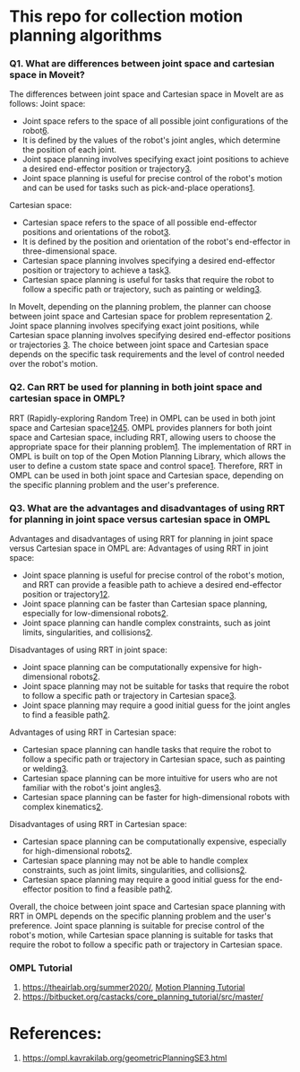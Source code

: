 # This repo for collection motion planning algorithms 

### Q1. What are differences between joint space and cartesian space in Moveit?
The differences between joint space and Cartesian space in MoveIt are as follows:
Joint space:

- Joint space refers to the space of all possible joint configurations of the robot[6](https://robotics.stackexchange.com/questions/2422/is-configuration-space-same-as-joint-space).
- It is defined by the values of the robot's joint angles, which determine the position of each joint.
- Joint space planning involves specifying exact joint positions to achieve a desired end-effector position or trajectory[3](https://picknik.ai/cartesian%20planners/moveit/motion%20planning/2021/01/07/guide-to-cartesian-planners-in-moveit.html).
- Joint space planning is useful for precise control of the robot's motion and can be used for tasks such as pick-and-place
operations[1](https://www.sciencedirect.com/science/article/pii/S0736584523000352).

Cartesian space:

- Cartesian space refers to the space of all possible end-effector positions and orientations of the robot[3](https://picknik.ai/cartesian%20planners/moveit/motion%20planning/2021/01/07/guide-to-cartesian-planners-in-moveit.html).
- It is defined by the position and orientation of the robot's end-effector in three-dimensional space.
- Cartesian space planning involves specifying a desired end-effector position or trajectory to achieve a task[3](https://picknik.ai/cartesian%20planners/moveit/motion%20planning/2021/01/07/guide-to-cartesian-planners-in-moveit.html).
- Cartesian space planning is useful for tasks that
require the robot to follow a specific path or trajectory, such as
painting or welding[3](https://picknik.ai/cartesian%20planners/moveit/motion%20planning/2021/01/07/guide-to-cartesian-planners-in-moveit.html).

In MoveIt, depending on the planning problem, the planner
 can choose between joint space and Cartesian space for problem 
representation [2](https://ros-planning.github.io/moveit_tutorials/doc/move_group_interface/move_group_interface_tutorial.html). Joint space planning involves specifying exact joint positions, while 
Cartesian space planning involves specifying desired end-effector 
positions or trajectories [3](https://picknik.ai/cartesian%20planners/moveit/motion%20planning/2021/01/07/guide-to-cartesian-planners-in-moveit.html). The choice between joint space and Cartesian space depends on the 
specific task requirements and the level of control needed over the 
robot's motion.
### Q2. Can RRT be used for planning in both joint space and cartesian space in OMPL?
RRT (Rapidly-exploring Random Tree) in OMPL can be used in both joint space and Cartesian space[1](https://books.google.com/books?dq=rrt+in+ompl+can+be+used+in+both+joint+space+and+cartesian+space.+ompl+provides+planners+for+both+joint+space+and+cartesian+space%2C+including+rrt%2C+allowing+users+to+choose+the+appropriate+space+for+their+planning+problem.&hl=en&id=SyO7BQAAQBAJ&lpg=PA539&ots=proUR9lrl4&pg=PA539&sa=X&sig=ACfU3U08bTea0f2uT-meImF80DFucBx3eA&source=bl&ved=2ahUKEwiA8oexxcKAAxVoRjABHYCbCPkQ6AF6BAgAEAE)[2](https://ros-planning.github.io/moveit_tutorials/doc/ompl_interface/ompl_interface_tutorial.html)[4](https://ompl.kavrakilab.org/classompl_1_1geometric_1_1RRT.html)[5](http://docs.ros.org/en/melodic/api/moveit_tutorials/html/doc/ompl_interface/ompl_interface_tutorial.html).
 OMPL provides planners for both joint space and Cartesian space, 
including RRT, allowing users to choose the appropriate space for their 
planning problem[1](https://books.google.com/books?dq=rrt+in+ompl+can+be+used+in+both+joint+space+and+cartesian+space.+ompl+provides+planners+for+both+joint+space+and+cartesian+space%2C+including+rrt%2C+allowing+users+to+choose+the+appropriate+space+for+their+planning+problem.&hl=en&id=SyO7BQAAQBAJ&lpg=PA539&ots=proUR9lrl4&pg=PA539&sa=X&sig=ACfU3U08bTea0f2uT-meImF80DFucBx3eA&source=bl&ved=2ahUKEwiA8oexxcKAAxVoRjABHYCbCPkQ6AF6BAgAEAE).
 The implementation of RRT in OMPL is built on top of the Open Motion 
Planning Library, which allows the user to define a custom state space 
and control space[1](https://books.google.com/books?dq=rrt+in+ompl+can+be+used+in+both+joint+space+and+cartesian+space.+ompl+provides+planners+for+both+joint+space+and+cartesian+space%2C+including+rrt%2C+allowing+users+to+choose+the+appropriate+space+for+their+planning+problem.&hl=en&id=SyO7BQAAQBAJ&lpg=PA539&ots=proUR9lrl4&pg=PA539&sa=X&sig=ACfU3U08bTea0f2uT-meImF80DFucBx3eA&source=bl&ved=2ahUKEwiA8oexxcKAAxVoRjABHYCbCPkQ6AF6BAgAEAE).
 Therefore, RRT in OMPL can be used in both joint space and Cartesian 
space, depending on the specific planning problem and the user's 
preference.

### Q3. What are the advantages and disadvantages of using RRT for planning in joint space versus cartesian space in OMPL
Advantages and disadvantages of using RRT for planning in joint space versus Cartesian space in OMPL are:
Advantages of using RRT in joint space:

- Joint space planning is useful for precise control of the robot's motion, and RRT can provide a feasible path to achieve a
desired end-effector position or trajectory[1](https://books.google.com/books?dq=rrt+in+ompl+can+be+used+in+both+joint+space+and+cartesian+space.+ompl+provides+planners+for+both+joint+space+and+cartesian+space%2C+including+rrt%2C+allowing+users+to+choose+the+appropriate+space+for+their+planning+problem.&hl=en&id=SyO7BQAAQBAJ&lpg=PA539&ots=proUR9lrl4&pg=PA539&sa=X&sig=ACfU3U08bTea0f2uT-meImF80DFucBx3eA&source=bl&ved=2ahUKEwiA8oexxcKAAxVoRjABHYCbCPkQ6AF6BAgAEAE)[2](https://answers.ros.org/question/53745/cartesian-rrt-or-sbpl-motion-planning-for-non-pr2/).
- Joint space planning can be faster than Cartesian space planning, especially for low-dimensional robots[2](https://answers.ros.org/question/53745/cartesian-rrt-or-sbpl-motion-planning-for-non-pr2/).
- Joint space planning can handle complex constraints, such as joint limits, singularities, and collisions[2](https://answers.ros.org/question/53745/cartesian-rrt-or-sbpl-motion-planning-for-non-pr2/).

Disadvantages of using RRT in joint space:

- Joint space planning can be computationally expensive for high-dimensional robots[2](https://answers.ros.org/question/53745/cartesian-rrt-or-sbpl-motion-planning-for-non-pr2/).
- Joint space planning may not be suitable for tasks
that require the robot to follow a specific path or trajectory in
Cartesian space[3](https://kavrakilab.org/iros2011/IROS_2011_MP_Tutorial.pdf).
- Joint space planning may require a good initial guess for the joint angles to find a feasible path[2](https://answers.ros.org/question/53745/cartesian-rrt-or-sbpl-motion-planning-for-non-pr2/).

Advantages of using RRT in Cartesian space:

- Cartesian space planning can handle tasks that
require the robot to follow a specific path or trajectory in Cartesian
space, such as painting or welding[3](https://kavrakilab.org/iros2011/IROS_2011_MP_Tutorial.pdf).
- Cartesian space planning can be more intuitive for users who are not familiar with the robot's joint angles[3](https://kavrakilab.org/iros2011/IROS_2011_MP_Tutorial.pdf).
- Cartesian space planning can be faster for high-dimensional robots with complex kinematics[2](https://answers.ros.org/question/53745/cartesian-rrt-or-sbpl-motion-planning-for-non-pr2/).

Disadvantages of using RRT in Cartesian space:

- Cartesian space planning can be computationally expensive, especially for high-dimensional robots[2](https://answers.ros.org/question/53745/cartesian-rrt-or-sbpl-motion-planning-for-non-pr2/).
- Cartesian space planning may not be able to handle complex constraints, such as joint limits, singularities, and collisions[2](https://answers.ros.org/question/53745/cartesian-rrt-or-sbpl-motion-planning-for-non-pr2/).
- Cartesian space planning may require a good initial guess for the end-effector position to find a feasible path[2](https://answers.ros.org/question/53745/cartesian-rrt-or-sbpl-motion-planning-for-non-pr2/).

Overall, the choice between joint space and Cartesian 
space planning with RRT in OMPL depends on the specific planning problem
 and the user's preference. Joint space planning is suitable for precise
 control of the robot's motion, while Cartesian space planning is 
suitable for tasks that require the robot to follow a specific path or 
trajectory in Cartesian space.

### OMPL Tutorial
1. https://theairlab.org/summer2020/,  [Motion Planning Tutorial](https://bitbucket.org/castacks/core_planning_tutorial/raw/c8da578242cf8313aafbb986e5f265a9823ad6c1/doc/planning_presentation.pdf)
2. https://bitbucket.org/castacks/core_planning_tutorial/src/master/
# References: 
1. https://ompl.kavrakilab.org/geometricPlanningSE3.html